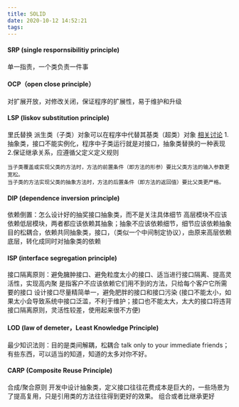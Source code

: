 ```yaml
---
title: SOLID
date: 2020-10-12 14:52:21
tags:
---
```


#### SRP (single respornsibilitiy principle)

单一指责，一个类负责一件事

#### OCP（open close principle）

对扩展开放，对修改关闭，保证程序的扩展性，易于维护和升级

#### LSP (liskov substitution principle)

里氏替换
派生类（子类）对象可以在程序中代替其基类（超类）对象
[相关讨论](https://www.zhihu.com/question/27191817/answer/145013324) 1.抽象类，接口不能实例化，程序中子类运行就是对接口，抽象类替换的一种表现 2.保证继承关系，应遵循父定义定义规则

```
当子类覆盖或实现父类的方法时，方法的前置条件（即方法的形参）要比父类方法的输入参数更宽松。
当子类的方法实现父类的抽象方法时，方法的后置条件（即方法的返回值）要比父类更严格。
```

#### DIP (dependence inversion principle)

依赖倒置：怎么设计好的抽奖接口抽象类，而不是关注具体细节
高层模块不应该依赖低层模块，两者都应该依赖其抽象；抽象不应该依赖细节，细节应该依赖抽象
目的松耦合，依赖共同抽象类，接口，（类似一个中间制定协议），由原来高层依赖底层，转化成同时对抽象类的依赖

#### ISP (interface segregation principle)

接口隔离原则：避免臃肿接口、避免粒度太小的接口、适当进行接口隔离、提高灵活性，实现高内聚
是指客户不应该依赖它们用不到的方法，只给每个客户它所需要的接口
设计接口尽量精简单一，避免肥胖的接口和接口污染
(接口不能太小，如果太小会导致系统中接口泛滥，不利于维护；接口也不能太大，太大的接口将违背接口隔离原则，灵活性较差，使用起来很不方便)

#### LOD (law of demeter，Least Knowledge Principle)

最少知识法则：目的是类间解耦，松耦合
talk only to your immediate friends；
有些东西，可以适当的知道，知道的太多对你不好。

#### CARP (Composite Reuse Principle)

合成/聚合原则
开发中设计抽象类，定义接口往往花费成本是巨大的，一些场景为了提高复用，只是引用类的方法往往得到更好的效果。
组合或者比继承更好
